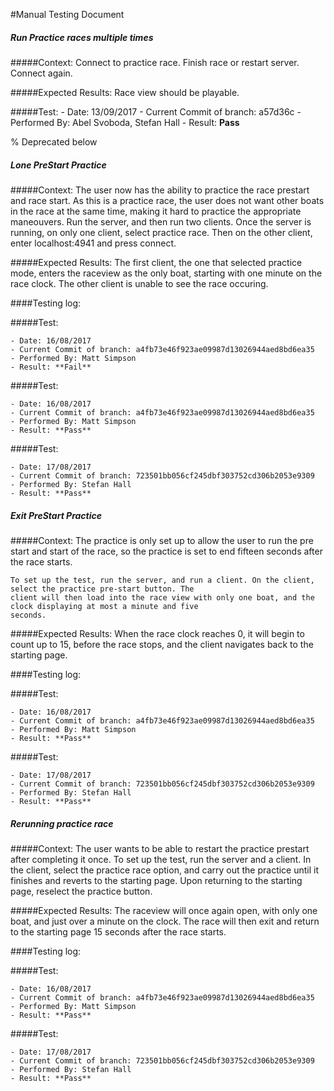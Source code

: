 #Manual Testing Document 

##### Run Practice races multiple times
#####Context:
    Connect to practice race. Finish race or restart server. Connect again. 

#####Expected Results:
    Race view should be playable.
    
#####Test:
    - Date: 13/09/2017
    - Current Commit of branch: a57d36c
    - Performed By: Abel Svoboda, Stefan Hall
    - Result: **Pass**

% Deprecated below
##### Lone PreStart Practice
#####Context:
    The user now has the ability to practice the race prestart and race start. As this is a practice race, the user does
    not want other boats in the race at the same time, making it hard to practice the appropriate maneouvers. 
    Run the server, and then run two clients. Once the server is running, on only one client, select practice race. Then on
    the other client, enter localhost:4941 and press connect. 
    
#####Expected Results:
    The first client, the one that selected practice mode, enters the raceview as the only boat, starting with one minute
    on the race clock. The other client is unable to see the race occuring.
    

####Testing log:

#####Test:
   
    - Date: 16/08/2017
    - Current Commit of branch: a4fb73e46f923ae09987d13026944aed8bd6ea35
    - Performed By: Matt Simpson
    - Result: **Fail**
    
#####Test:
    
    - Date: 16/08/2017
    - Current Commit of branch: a4fb73e46f923ae09987d13026944aed8bd6ea35
    - Performed By: Matt Simpson
    - Result: **Pass**
    
#####Test:
    
    - Date: 17/08/2017
    - Current Commit of branch: 723501bb056cf245dbf303752cd306b2053e9309
    - Performed By: Stefan Hall
    - Result: **Pass**

    

##### Exit PreStart Practice
#####Context:
    The practice is only set up to allow the user to run the pre start and start of the race, 
    so the practice is set to end fifteen seconds after the race starts.
    
    To set up the test, run the server, and run a client. On the client, select the practice pre-start button. The 
    client will then load into the race view with only one boat, and the clock displaying at most a minute and five 
    seconds.
    
#####Expected Results:
    When the race clock reaches 0, it will begin to count up to 15, before the race stops, and the client navigates 
    back to the starting page.
    

####Testing log:

#####Test:
   
    - Date: 16/08/2017
    - Current Commit of branch: a4fb73e46f923ae09987d13026944aed8bd6ea35
    - Performed By: Matt Simpson
    - Result: **Pass**
    
#####Test:
    
    - Date: 17/08/2017
    - Current Commit of branch: 723501bb056cf245dbf303752cd306b2053e9309
    - Performed By: Stefan Hall
    - Result: **Pass**




##### Rerunning practice race
#####Context:
    The user wants to be able to restart the practice prestart after completing it once.
    To set up the test, run the server and a client. In the client, select the practice race
    option, and carry out the practice until it finishes and reverts to the starting page. Upon
    returning to the starting page, reselect the practice button.
    
#####Expected Results:
    The raceview will once again open, with only one boat, and just over a minute on the clock.
    The race will then exit and return to the starting page 15 seconds after the race starts.
    

####Testing log:

#####Test:
   
    - Date: 16/08/2017
    - Current Commit of branch: a4fb73e46f923ae09987d13026944aed8bd6ea35
    - Performed By: Matt Simpson
    - Result: **Pass**
    
#####Test:
    
    - Date: 17/08/2017
    - Current Commit of branch: 723501bb056cf245dbf303752cd306b2053e9309
    - Performed By: Stefan Hall
    - Result: **Pass**
